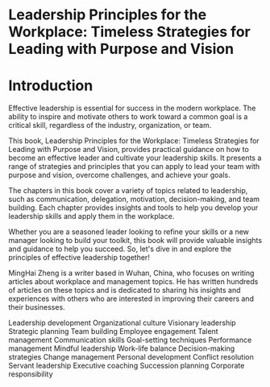 # Leadership Principles for the Workplace: Timeless Strategies for Leading with Purpose and Vision

# Introduction

Effective leadership is essential for success in the modern workplace. The ability to inspire and motivate others to work toward a common goal is a critical skill, regardless of the industry, organization, or team.

This book, Leadership Principles for the Workplace: Timeless Strategies for Leading with Purpose and Vision, provides practical guidance on how to become an effective leader and cultivate your leadership skills. It presents a range of strategies and principles that you can apply to lead your team with purpose and vision, overcome challenges, and achieve your goals.

The chapters in this book cover a variety of topics related to leadership, such as communication, delegation, motivation, decision-making, and team building. Each chapter provides insights and tools to help you develop your leadership skills and apply them in the workplace.

Whether you are a seasoned leader looking to refine your skills or a new manager looking to build your toolkit, this book will provide valuable insights and guidance to help you succeed. So, let's dive in and explore the principles of effective leadership together!

MingHai Zheng is a writer based in Wuhan, China, who focuses on writing articles about workplace and management topics. He has written hundreds of articles on these topics and is dedicated to sharing his insights and experiences with others who are interested in improving their careers and their businesses.


Leadership development
Organizational culture
Visionary leadership
Strategic planning
Team building
Employee engagement
Talent management
Communication skills
Goal-setting techniques
Performance management
Mindful leadership
Work-life balance
Decision-making strategies
Change management
Personal development
Conflict resolution
Servant leadership
Executive coaching
Succession planning
Corporate responsibility
